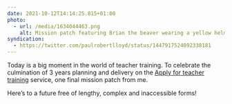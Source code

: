 ```yaml
---
date: 2021-10-12T14:14:25.815+01:00
photo:
  - url: /media/1634044463.png
    alt: Mission patch featuring Brian the beaver wearing a yellow helmet and firing a detonator.
syndication:
  - https://twitter.com/paulrobertlloyd/status/1447917524092338181
---
```

Today is a big moment in the world of teacher training. To celebrate the culmination of 3 years planning and delivery on the [Apply for teacher training](https://www.gov.uk/apply-for-teacher-training) service, one final mission patch from me.

Here’s to a future free of lengthy, complex and inaccessible forms!
